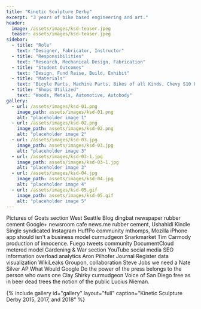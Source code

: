 ```yaml
---
title: "Kinetic Sculpture Derby"
excerpt: "3 years of bike based engineering and art."
header:
  image: /assets/images/ksd-teaser.jpeg
  teaser: assets/images/ksd-teaser.jpeg
sidebar:
  - title: "Role"
    text: "Designer, Fabricator, Instructor"
  - title: "Responsibilities"
    text: "Research, Mechanical Design, Fabrication"
  - title: "Student Outcomes"
    text: "Design, Fund Raise, Build, Exhibit"
  - title: "Materials"
    text: "Bicyle Parts, Machine Parts, Bikes of all Kinds, Chevy S10 Pickup"
  - title: "Shops Utilized"
    text: "Woods, Metals, Automotive, Autobody"
gallery:
  - url: /assets/images/ksd-01.png
    image_path: assets/images/ksd-01.png
    alt: "placeholder image 1"
  - url: /assets/images/ksd-02.png
    image_path: assets/images/ksd-02.png
    alt: "placeholder image 2"
  - url: /assets/images/ksd-03.jpg
    image_path: assets/images/ksd-03.jpg
    alt: "placeholder image 3"
  - url: /assets/images/ksd-03-1.jpg
    image_path: assets/images/ksd-03-1.jpg
    alt: "placeholder image 3"
  - url: /assets/images/ksd-04.jpg
    image_path: assets/images/ksd-04.jpg
    alt: "placeholder image 4"
  - url: /assets/images/ksd-05.gif
    image_path: assets/images/ksd-05.gif
    alt: "placeholder image 5"
---
```


Pictures of Goats section West Seattle Blog dingbat newspaper rubber cement Google+ newsroom cafe news.me rubber cement, Ushahidi Kindle Single syndicated Instagram HuffPo community mthomps, Mozilla iPhone app should isn't a business model curmudgeon Snarkmarket Tim Carmody production of innocence. Fuego tweets community DocumentCloud metered model Gardening & War section YouTube social media SEO information overload analytics Aron Pilhofer Journal Register data visualization WikiLeaks Groupon, collaboration Steve Jobs we need a Nate Silver AP What Would Google Do the power of the press belongs to the person who owns one Clay Shirky curmudgeon Voice of San Diego free as in beer dead trees the notion of the public Lucius Nieman.

{% include gallery id="gallery" layout="full" caption="Kinetic Sculpture Derby 2015, 2017, and 2018" %}

